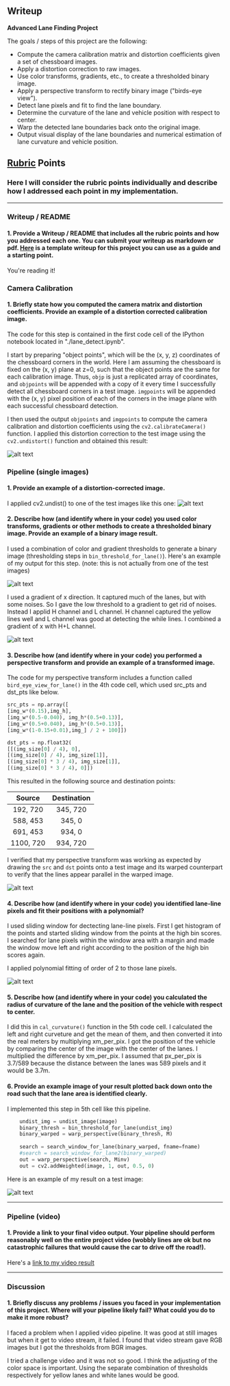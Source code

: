 ## Writeup 

**Advanced Lane Finding Project**

The goals / steps of this project are the following:

* Compute the camera calibration matrix and distortion coefficients given a set of chessboard images.
* Apply a distortion correction to raw images.
* Use color transforms, gradients, etc., to create a thresholded binary image.
* Apply a perspective transform to rectify binary image ("birds-eye view").
* Detect lane pixels and fit to find the lane boundary.
* Determine the curvature of the lane and vehicle position with respect to center.
* Warp the detected lane boundaries back onto the original image.
* Output visual display of the lane boundaries and numerical estimation of lane curvature and vehicle position.

[//]: # (Image References)

[image1]: ./output_images/calibrate1.png "Undistorted"
[image2]: ./output_images/undist.png "Road Transformed"
[image3]: ./output_images/grad_color1.png "gradient, color"
[image4]: ./output_images/grad_color2.png "gradient, color"
[image5]: ./output_images/perspective.png "Warp Example"
[image6]: ./output_images/fitting.png "Fit Visual"
[image7]: ./output_images/curvature.png "Output"
[video1]: ./project_video.mp4 "Video"

## [Rubric](https://review.udacity.com/#!/rubrics/571/view) Points

### Here I will consider the rubric points individually and describe how I addressed each point in my implementation.  

---

### Writeup / README

#### 1. Provide a Writeup / README that includes all the rubric points and how you addressed each one.  You can submit your writeup as markdown or pdf.  [Here](https://github.com/udacity/CarND-Advanced-Lane-Lines/blob/master/writeup_template.md) is a template writeup for this project you can use as a guide and a starting point.  

You're reading it!

### Camera Calibration

#### 1. Briefly state how you computed the camera matrix and distortion coefficients. Provide an example of a distortion corrected calibration image.

The code for this step is contained in the first code cell of the IPython notebook located in "./lane_detect.ipynb".

I start by preparing "object points", which will be the (x, y, z) coordinates of the chessboard corners in the world. Here I am assuming the chessboard is fixed on the (x, y) plane at z=0, such that the object points are the same for each calibration image.  Thus, `objp` is just a replicated array of coordinates, and `objpoints` will be appended with a copy of it every time I successfully detect all chessboard corners in a test image.  `imgpoints` will be appended with the (x, y) pixel position of each of the corners in the image plane with each successful chessboard detection.  

I then used the output `objpoints` and `imgpoints` to compute the camera calibration and distortion coefficients using the `cv2.calibrateCamera()` function.  I applied this distortion correction to the test image using the `cv2.undistort()` function and obtained this result: 

![alt text][image1]

### Pipeline (single images)

#### 1. Provide an example of a distortion-corrected image.

I applied cv2.undist() to one of the test images like this one:
![alt text][image2]

#### 2. Describe how (and identify where in your code) you used color transforms, gradients or other methods to create a thresholded binary image.  Provide an example of a binary image result.

I used a combination of color and gradient thresholds to generate a binary image (thresholding steps in `bin_threshold_for_lane()`).  Here's an example of my output for this step.  (note: this is not actually from one of the test images)

![alt text][image3]

I used a gradient of x direction. It captured much of the lanes, but with some noises. So I gave the low threshold to a gradient to get rid of noises. Instead I applid H channel and L channel. H channel captured the yellow lines well and L channel was good at detecting the while lines.
I combined a gradient of x with H+L channel.

![alt text][image4]

#### 3. Describe how (and identify where in your code) you performed a perspective transform and provide an example of a transformed image.

The code for my perspective transform includes a function called `bird_eye_view_for_lane()` in the 4th code cell, which used src_pts and dst_pts like below.

```python
src_pts = np.array([
[img_w*(0.15),img_h],
[img_w*(0.5-0.040), img_h*(0.5+0.13)], 
[img_w*(0.5+0.040), img_h*(0.5+0.13)], 
[img_w*(1-0.15+0.01),img_] / 2 + 100]])

dst_pts = np.float32(
[[(img_size[0] / 4), 0],
[(img_size[0] / 4), img_size[1]],
[(img_size[0] * 3 / 4), img_size[1]],
[(img_size[0] * 3 / 4), 0]])
```

This resulted in the following source and destination points:

| Source        | Destination   | 
|:-------------:|:-------------:| 
| 192, 720      | 345, 720      | 
| 588, 453      | 345, 0        |
| 691, 453      | 934, 0        |
| 1100, 720     | 934, 720      |

I verified that my perspective transform was working as expected by drawing the `src` and `dst` points onto a test image and its warped counterpart to verify that the lines appear parallel in the warped image.

![alt text][image5]

#### 4. Describe how (and identify where in your code) you identified lane-line pixels and fit their positions with a polynomial?

I used sliding window for dectecting lane-line pixels. First I get histogram of the points and started sliding window from the points at the high bin scores. I searched for lane pixels within the window area with a margin and made the window move left and right according to the position of the high bin scores again.

I applied polynomial fitting of order of 2 to those lane pixels.

![alt text][image6]

#### 5. Describe how (and identify where in your code) you calculated the radius of curvature of the lane and the position of the vehicle with respect to center.

I did this in `cal_curvature()` function in the 5th code cell. I calculated the left and right curveture and get the mean of them, and then converted it into the real meters by multiplying xm_per_pix.
I got the position of the vehicle by comparing the center of the image with the center of the lanes. I multiplied the difference by xm_per_pix. I assumed that px_per_pix is 3.7/589 because the distance between the lanes was 589 pixels and it would be 3.7m.

#### 6. Provide an example image of your result plotted back down onto the road such that the lane area is identified clearly.

I implemented this step in 5th cell like this pipeline.
```python
    undist_img = undist_image(image)
    binary_thresh = bin_threshold_for_lane(undist_img)
    binary_warped = warp_perspective(binary_thresh, M)
    
    search = search_window_for_lane(binary_warped, fname=fname)
    #search = search_window_for_lane2(binary_warped)
    out = warp_perspective(search, Minv)
    out = cv2.addWeighted(image, 1, out, 0.5, 0)
```
Here is an example of my result on a test image:

![alt text][image7]

---

### Pipeline (video)

#### 1. Provide a link to your final video output.  Your pipeline should perform reasonably well on the entire project video (wobbly lines are ok but no catastrophic failures that would cause the car to drive off the road!).

Here's a [link to my video result](./project_video.mp4)

---

### Discussion

#### 1. Briefly discuss any problems / issues you faced in your implementation of this project.  Where will your pipeline likely fail?  What could you do to make it more robust?

I faced a problem when I applied video pipeline. It was good at still images but when it get to video stream, it failed. I found that video stream gave RGB images but I got the thresholds from BGR images. 

I tried a challenge video and it was not so good. I think the adjusting of the color space is important. Using the separate combination of thresholds respectively for yellow lanes and white lanes would be good.
